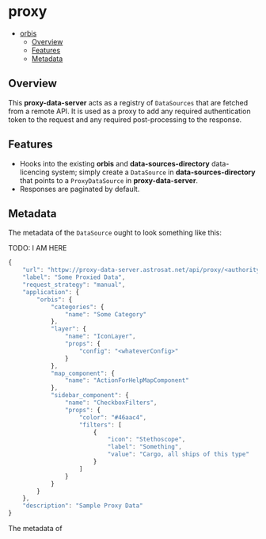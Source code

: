 # proxy

- [orbis](#proxy)
  - [Overview](#overview)
  - [Features](#features)
  - [Metadata](#metadata)

## Overview

This **proxy-data-server** acts as a registry of `DataSources` that are fetched from a remote API.  It is used as a proxy to add any required authentication token to the request and any required post-processing to the response.

## Features

* Hooks into the existing **orbis** and **data-sources-directory** data-licencing system; simply create a `DataSource` in **data-sources-directory** that points to a `ProxyDataSource` in **proxy-data-server**.
* Responses are paginated by default.

## Metadata

The metadata of the `DataSource` ought to look something like this:

TODO: I AM HERE

```Javascript
{
    "url": "httpw://proxy-data-server.astrosat.net/api/proxy/<authority>/<namespace>/<name>/<version>/?page={p}"
    "label": "Some Proxied Data",
    "request_strategy": "manual",
    "application": {
        "orbis": {
            "categories": {
                "name": "Some Category"
            },
            "layer": {
                "name": "IconLayer",
                "props": {
                    "config": "<whateverConfig>"
                }
            },
            "map_component": {
                "name": "ActionForHelpMapComponent"
            },
            "sidebar_component": {
                "name": "CheckboxFilters",
                "props": {
                    "color": "#46aac4",
                    "filters": [
                        {
                            "icon": "Stethoscope",
                            "label": "Something",
                            "value": "Cargo, all ships of this type"
                        }
                    ]
                }
            }
        }
    },
    "description": "Sample Proxy Data"
}
```

The metadata of
